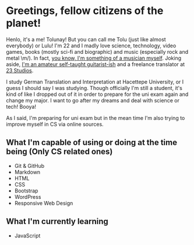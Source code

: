 # Greetings, fellow citizens of the planet!

Henlo, it's a me! Tolunay! But you can call me Tolu (just like almost everybody) or Lulu!
I'm 22 and I madly love science, technology, video games, books (mostly sci-fi and biographic) and music (especially rock and metal \m/). In fact, [you know, I'm something of a musician myself](https://www.youtube.com/watch?v=D_oTxsHK5d8). Joking aside, [I'm an amateur self-taught guitarist-ish](https://www.youtube.com/watch?v=jticyp_3V48&feature=youtu.be) and a freelance translator at [23 Studios](https://23studios.org).

I study German Translation and Interpretation at Hacettepe University, or I guess I should say I was studying. Though officially I'm still a student, it's kind of like I dropped out of it in order to prepare for the uni exam again and change my major. I want to go after my dreams and deal with science or tech! Booya!

As I said, I'm preparing for uni exam but in the mean time I'm also trying to improve myself in CS via online sources.

What I'm capable of using or doing at the time being (Only CS related ones)
---
- Git & GitHub
- Markdown
- HTML
- CSS
- Bootstrap
- WordPress
- Responsive Web Design

What I'm currently learning
---
- JavaScript
